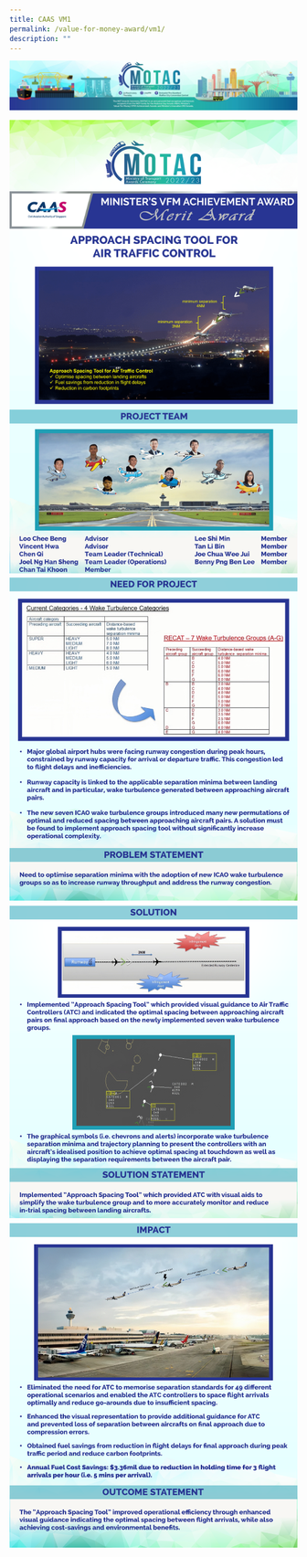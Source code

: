 ```yaml
---
title: CAAS VM1
permalink: /value-for-money-award/vm1/
description: ""
---
```

![](/images/hero.png)

![](/images/VFM/VM1/Individual%20Award%20Contents%201.png)
![](/images/VFM/VM1/e-Panel_VM1_v01_Individual%20Award%20Contents%202.png)
![](/images/VFM/VM1/e-Panel_VM1_v01_Individual%20Award%20Contents%203.png)
![](/images/VFM/VM1/e-Panel_VM1_v01_Individual%20Award%20Contents%204.png)